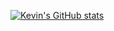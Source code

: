 [![Kevin's GitHub stats](https://github-readme-stats.vercel.app/api?username=kevindkchan)](https://github.com/anuraghazra/github-readme-stats)
